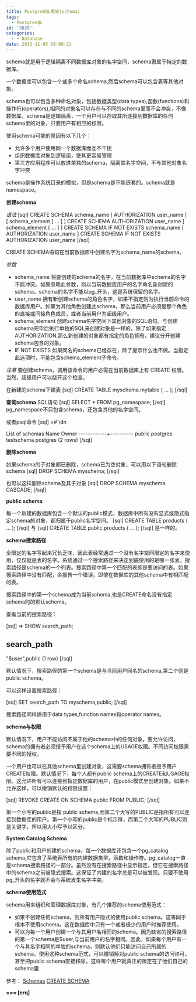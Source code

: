 ```yaml
---
title: PostgreSQL模式(schema)
tags:
  - PostgresQL
id: '3828'
categories:
  - - Database
date: 2013-11-05 16:00:21
---
```


schema就是用于逻辑隔离不同数据库对象的名字空间，schema隶属于特定的数据库。
<!-- more -->
一个数据库可以包含一个或多个命名schema,然后schema可以包含表等其他对象。

schema也可以包含多种命名对象，包括数据类型(data types),函数(functions)和操作符(operators),相同的对象名可以存在与不同的schema里而不会冲突，不像数据库，schema是逻辑隔离，一个用户可以存取其所连接到数据库的任何schema里的对象，只要用户有相应的权限。

使用schema可能的原因有以下几个：

*   允许多个用户使用同一个数据库而互不干扰
*   组织数据库对象到逻辑组，使其更容易管理
*   第三方应用程序可以放进单独的schema，隔离其名字空间，不与其他对象名字冲突

schema是操作系统目录的模拟，但是schema是不能嵌套的。schema就是namespace。

**创建schema**

_语法_
\[sql\]
CREATE SCHEMA schema_name \[ AUTHORIZATION user_name \] \[ schema_element \[ ... \] \]
CREATE SCHEMA AUTHORIZATION user_name \[ schema_element \[ ... \] \]
CREATE SCHEMA IF NOT EXISTS schema_name \[ AUTHORIZATION user_name \]
CREATE SCHEMA IF NOT EXISTS AUTHORIZATION user_name
\[/sql\]

CREATE SCHEMA语句在当前数据库中创建名字为schema_name的schema。

_参数_

*   schema_name
将要创建的schema的名字，在当前数据库中schema的名字不能冲突。如果忽略此参数，则以当前数据库用户的名字命名新创建的schema。schema的名字不能以pg_开头，这是系统保留的名字。
*   user_name
拥有新创建schema的角色名字，如果不指定则为执行当前命令的数据库用户。如果为其他角色创建此schema，那么当前用户必须是那个角色的直接或间接角色成员，或者当前用户为超级用户。
*   schema_element
创建schema名字空间下其他对象的SQL语句。与创建schema完毕后执行单独的SQL来创建对象是一样的，除了如果指定AUTHORIZATION,那么新创建的对象都有指定的角色拥有。建议分开创建schema包含的对象。
*   IF NOT EXISTS
如果同名的schema已经存在，除了提示什么也不做。当指定此选项时，不能包含schema_element子命令。

_注意_
要创建schema，调用该命令的用户必需在当前数据库上有 CREATE 权限。当然，超级用户可以绕开这个检查。

在新建的schema下建表
\[sql\]
CREATE TABLE myschema.mytable (
 ...
);
\[/sql\]

**查询schema**
SQL语句
\[sql\]
SELECT * FROM pg_namespace;
\[/sql\]
pg_namespace不只包含schema，还包含其他的名字空间。

或者psql命令
\[sql\]
=# \\dn

 List of schemas
 Name Owner 
------------+----------
 public postgres
 testschema postgres
(2 rows)
\[/sql\]

**删除schema**

如果schema的子对象都已删除，schema已为空对象，可以用以下语句删除schema
\[sql\]
DROP SCHEMA myschema;
\[/sql\]

也可以这样删除schema及其子对象
\[sql\]
DROP SCHEMA myschema CASCADE;
\[/sql\]

**public schema**

每一个新建的数据库包含一个默认的public模式，数据库中所有没有显式或隐式指定schema的对象，都归属于public名字空间。
\[sql\]
CREATE TABLE products ( ... ); 
\[/sql\]
与
\[sql\]
CREATE TABLE public.products ( ... );
\[/sql\]
是一样的。

**schema搜索路径**

全限定的名字写起来冗长乏味，因此表经常通过一个没有名字空间限定的名字来使用，仅仅就是表的名字。系统通过一个搜索路径来决定到底使用的是哪一张表，搜索路径是schema的一个列表。搜索路径中第一个匹配的表即是要访问的表。如果搜索路径中没有匹配，会报告一个错误，即使在数据库的其他schema中有相匹配的表。

搜索路径中的第一个schema成为当前schema,也是CREATE命名没有指定schema时的默认schema。

查看当前的搜索路径：

\[sql\]
=> SHOW search_path;

 search_path 
----------------
 "$user",public
(1 row)
\[/sql\]

默认情况下，搜索路径的第一个schema是与当前用户同名的schema,第二个则是public schema。

可以这样设置搜索路径：

\[sql\]
SET search_path TO myschema,public;
\[/sql\]

搜索路径同样适用于data types,function names和operator names。

**schema与权限**

默认情况下，用户不能访问不属于他的schema中的任何对象。要允许访问，schema的拥有者必须授予用户在这个schema上的USAGE权限。不同访问权限需要不同的授权。

一个用户也可以在其他schema里创建对象，这需要schema拥有者授予用户CREATE权限。默认情况下，每个人都有public schema上的CREATE和USAGE权限。这允许所有可以连接到指定数据库的用户，在public模式里创建对象。如果不允许这样，可以撤销默认的权限设置：

\[sql\]
REVOKE CREATE ON SCHEMA public FROM PUBLIC;
\[/sql\]

第一个小写的public是指 public schema,而第二个大写的PUBLIC是指所有可以连接到数据库的用户。第一个小写的public是个标示符，而第二个大写的PUBLIC则是关键字，所以用大小写予以区分。

**System Catalog Schema**

除了public和用户创建的schema，每一个数据库还包含一个pg_catalog schema,它包含了系统表所有的内建数据类型，函数和操作符。pg_catalog一直是schema搜索路径的一部分。虽然没有在搜索路径中显示指定，但它在搜索路径中的schema之前被隐式搜索。这保证了内建的名字总是可以被发现。只要不使用pg_开头的名字就不会与系统发生名字冲突。

**schema使用范式**

schema用来组织和管理数据库对象，有几个推荐的schema使用范式：

*   如果不创建任何schema，则所有用户隐式的使用public schema。这等同于根本不使用schema。这在数据库中只有一个或者极少的用户时推荐使用。
*   可以为每一个用户创建一个与其用户名相同的schema。因为缺省的搜索路径的第一个schema是$user,与当前用户的名字相同。因此，如果每个用户有一个与其名字相同的单独的schema，则默认他们只能访问自己所属的schema。使用这种schema范式，可以撤销掉对public schema的访问许可，甚至把public schema直接移除，这样每个用户就真正的限定在了他们自己的schema里

参考：
[Schemas](http://www.postgresql.org/docs/9.3/static/ddl-schemas.html)
[CREATE SCHEMA](http://www.postgresql.org/docs/9.3/static/sql-createschema.html)

**\===
\[erq\]**